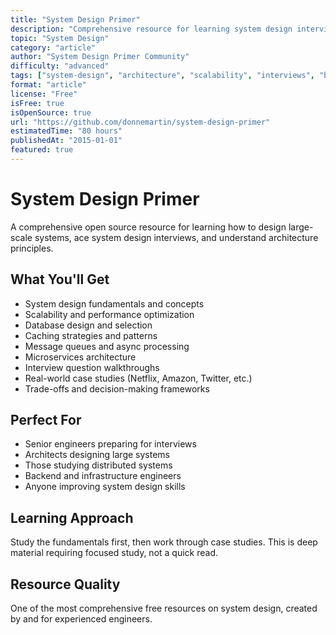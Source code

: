 ```yaml
---
title: "System Design Primer"
description: "Comprehensive resource for learning system design interview questions, scalability, and architecture principles"
topic: "System Design"
category: "article"
author: "System Design Primer Community"
difficulty: "advanced"
tags: ["system-design", "architecture", "scalability", "interviews", "backend"]
format: "article"
license: "Free"
isFree: true
isOpenSource: true
url: "https://github.com/donnemartin/system-design-primer"
estimatedTime: "80 hours"
publishedAt: "2015-01-01"
featured: true
---
```


# System Design Primer

A comprehensive open source resource for learning how to design large-scale systems, ace system design interviews, and understand architecture principles.

## What You'll Get
- System design fundamentals and concepts
- Scalability and performance optimization
- Database design and selection
- Caching strategies and patterns
- Message queues and async processing
- Microservices architecture
- Interview question walkthroughs
- Real-world case studies (Netflix, Amazon, Twitter, etc.)
- Trade-offs and decision-making frameworks

## Perfect For
- Senior engineers preparing for interviews
- Architects designing large systems
- Those studying distributed systems
- Backend and infrastructure engineers
- Anyone improving system design skills

## Learning Approach
Study the fundamentals first, then work through case studies. This is deep material requiring focused study, not a quick read.

## Resource Quality
One of the most comprehensive free resources on system design, created by and for experienced engineers.
